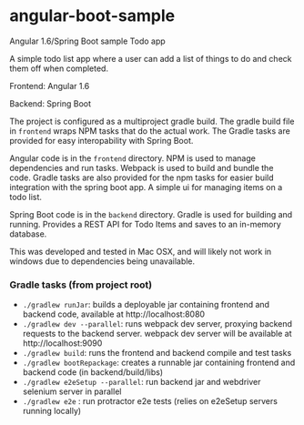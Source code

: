 # angular-boot-sample
Angular 1.6/Spring Boot sample Todo app

A simple todo list app where a user can add a list of things to do and check them off when completed.

Frontend: Angular 1.6

Backend: Spring Boot

The project is configured as a multiproject gradle build. The gradle build file in `frontend` wraps NPM tasks that do the actual work. The Gradle tasks are provided for easy interopability with Spring Boot.

Angular code is in the `frontend` directory. NPM is used to manage dependencies and run tasks. Webpack is used to build and bundle the code. Gradle tasks are also provided for the npm tasks for easier build integration with the spring boot app. A simple ui for managing items on a todo list.

Spring Boot code is in the `backend` directory. Gradle is used for building and running. Provides a REST API for Todo Items and saves to an in-memory database.

This was developed and tested in Mac OSX, and will likely not work in windows due to dependencies being unavailable.

### Gradle tasks (from project root)
* `./gradlew runJar`: builds a deployable jar containing frontend and backend code, available at http://localhost:8080
* `./gradlew dev --parallel`: runs webpack dev server, proxying backend requests to the backend server. webpack dev server will be available at http://localhost:9090
* `./gradlew build`: runs the frontend and backend compile and test tasks
* `./gradlew bootRepackage`: creates a runnable jar containing frontend and backend code (in backend/build/libs)
* `./gradlew e2eSetup --parallel`: run backend jar and webdriver selenium server in parallel
* `./gradlew e2e` : run protractor e2e tests (relies on e2eSetup servers running locally)
